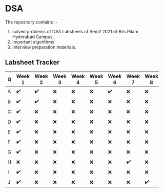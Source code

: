 #  DSA

The repository contains :-

1. solved problems of DSA Labsheets of Sem2 2021 of Bits Pilani Hyderabad Campus.
1. Important algorithms
1. Interview preparation materials.

## Labsheet Tracker 

|Q | Week 1           | Week 2           | Week 3 | Week 4 | Week 5 | Week 6 | Week 7 | Week 8 | Week 9 |
|--|------------------|------------------|--------|--------|--------|--------|--------|--------|--------|
|A |:heavy_check_mark:|:heavy_check_mark:|:x:|:x:|:x:|:heavy_check_mark:|:x:|:x:|:heavy_check_mark:|
|B |:heavy_check_mark:|:heavy_check_mark:|:x:|:x:|:x:|:x:|:x:|:x:|:heavy_check_mark:|
|C |:heavy_check_mark:|:x:|:x:|:x:|:x:|:x:|:x:|:x:|:x:|
|D |:heavy_check_mark:|:x:|:x:|:x:|:x:|:x:|:x:|:x:|:heavy_check_mark:|
|E |:heavy_check_mark:|:x:|:x:|:x:|:x:|:x:|:x:|:x:|:x:|
|F |:heavy_check_mark:|:x:|:x:|:x:|:x:|:x:|:x:|:x:|:x:|
|G |:heavy_check_mark:|:x:|:x:|:x:|:x:|:x:|:x:|:x:|:heavy_check_mark:|
|H |:x:               |:x:|:x:|:x:|:x:|:x:|:heavy_check_mark:|:x:|:x:|
|I |:heavy_check_mark:|:x:|:x:|:x:|:x:|:x:|:x:|:x:|:heavy_check_mark:|
|J |:heavy_check_mark:|:x:|:x:|:x:|:x:|:x:|:x:|:heavy_check_mark:|:x:|
